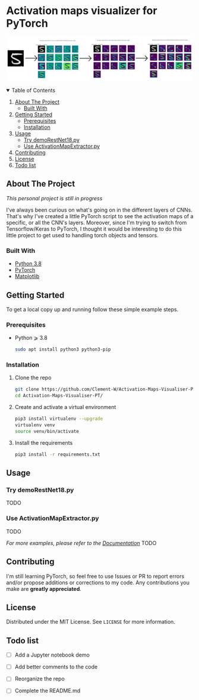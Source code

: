 
<!-- PROJECT LOGO -->
<br />

<h1 align="left">Activation maps visualizer for PyTorch</h1>

<p align="center">
    <img src="example.png" alt="example" >
</p>



<!-- TABLE OF CONTENTS -->
<details open="open">
  <summary>Table of Contents</summary>
  <ol>
    <li>
      <a href="#about-the-project">About The Project</a>
      <ul>
        <li><a href="#built-with">Built With</a></li>
      </ul>
    </li>
    <li>
      <a href="#getting-started">Getting Started</a>
      <ul>
        <li><a href="#prerequisites">Prerequisites</a></li>
        <li><a href="#installation">Installation</a></li>
      </ul>
    </li>
    <li>
    <a href="#usage">Usage</a>
      <ul>
          <li><a href="#try-demorestnet18.py">Try demoRestNet18.py</a></li>
          <li><a href="#use-activationmapextractor.py">Use ActivationMapExtractor.py</a></li>
      </ul>
    </li>
    <li><a href="#contributing">Contributing</a></li>
    <li><a href="#license">License</a></li>
    <li><a href="#todo-list">Todo list</a></li>
  </ol>
</details>



<!-- ABOUT THE PROJECT -->
## About The Project

_This personal project is still in progress_

I've always been curious on what's going on in the different layers of CNNs. That's why I've created a little PyTorch script to see the activation maps of a specific, or all the CNN's layers. 
Moreover, since I'm trying to switch from Tensorflow/Keras to PyTorch, I thought it would be interesting to do this little project to get used to handling torch objects and tensors.

### Built With

* [Python 3.8](https://www.python.org/)
* [PyTorch](https://pytorch.org/)
* [Matplotlib](https://matplotlib.org)


<!-- GETTING STARTED -->
## Getting Started

To get a local copy up and running follow these simple example steps.

### Prerequisites

* Python  ⩾ 3.8
  ```sh
  sudo apt install python3 python3-pip
  ```

### Installation


1. Clone the repo
   ```sh
   git clone https://github.com/Clement-W/Activation-Maps-Visualiser-PT.git
   cd Activation-Maps-Visualiser-PT/
   ```
3. Create and activate a virtual environment
   ```sh
   pip3 install virtualenv --upgrade
   virtualenv venv
   source venv/bin/activate
   ```
4. Install the requirements
   ```sh
   pip3 install -r requirements.txt
   ```


<!-- USAGE EXAMPLES -->
## Usage


### Try demoRestNet18.py

TODO



### Use ActivationMapExtractor.py

TODO


_For more examples, please refer to the [Documentation](TODO)_
TODO

<!-- CONTRIBUTING -->
## Contributing

I'm still learning PyTorch, so feel free to use Issues or PR to report errors and/or propose additions or corrections to my code. Any contributions you make are **greatly appreciated**.


<!-- LICENSE -->
## License

Distributed under the MIT License. See `LICENSE` for more information.


<!-- TODO LIST -->
## Todo list

- [ ] Add a Jupyter notebook demo
- [ ] Add better comments to the code
- [ ] Reorganize the repo
- [ ] Complete the README.md

